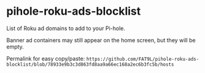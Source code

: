# pihole-roku-ads-blocklist

List of Roku ad domains to add to your Pi-hole. 

Banner ad containers may still appear on the home screen, but they will be empty. 

Permalink for easy copy/paste: `https://github.com/FAT9L/pihole-roku-ads-blocklist/blob/78933e9b3c3d863fd8aa9a66ec168a2ec6b3fc5b/hosts`
